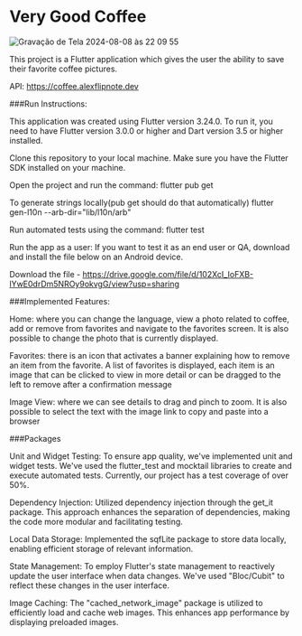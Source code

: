 # Very Good Coffee

![Gravação de Tela 2024-08-08 às 22 09 55](https://github.com/user-attachments/assets/d42199e4-9bab-4304-a60e-3c29c414694f)

This project is a Flutter application which gives the user the ability to save their favorite coffee pictures. 

API: https://coffee.alexflipnote.dev


###Run Instructions:

This application was created using Flutter version 3.24.0. To run it, you need to have Flutter version 3.0.0 or higher and Dart version 3.5 or higher installed.

Clone this repository to your local machine. Make sure you have the Flutter SDK installed on your machine.


Open the project and run the command:
flutter pub get

To generate strings locally(pub get should do that automatically)
flutter gen-l10n --arb-dir="lib/l10n/arb"

Run automated tests using the command:
flutter test

Run the app as a user:
If you want to test it as an end user or QA, download and install the file below on an Android device.

Download the file - https://drive.google.com/file/d/102XcI_IoFXB-lYwE0drDm5NROy9okvgG/view?usp=sharing

###Implemented Features:

Home: where you can change the language, view a photo related to coffee, add or remove from favorites and navigate to the favorites screen.
It is also possible to change the photo that is currently displayed.

Favorites: there is an icon that activates a banner explaining how to remove an item from the favorite.
A list of favorites is displayed, each item is an image that can be clicked to view in more detail or can be dragged to the left to remove after a confirmation message

Image View: where we can see details to drag and pinch to zoom. It is also possible to select the text with the image link to copy and paste into a browser

###Packages

Unit and Widget Testing: To ensure app quality, we've implemented unit and widget tests. We've used the flutter_test and mocktail libraries to create and execute automated tests. Currently, our project has a test coverage of over 50%.

Dependency Injection: Utilized dependency injection through the get_it package. This approach enhances the separation of dependencies, making the code more modular and facilitating testing.

Local Data Storage: Implemented the sqfLite package to store data locally, enabling efficient storage of relevant information.

State Management: To employ Flutter's state management to reactively update the user interface when data changes. We've used "Bloc/Cubit" to reflect these changes in the user interface.

Image Caching: The "cached_network_image" package is utilized to efficiently load and cache web images. This enhances app performance by displaying preloaded images.